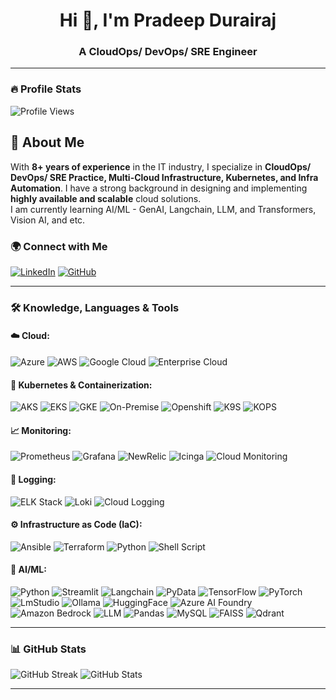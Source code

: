 <h1 align="center">Hi 👋, I'm Pradeep Durairaj</h1>
<h3 align="center">A CloudOps/ DevOps/ SRE Engineer</h3>

---
### 🔥 Profile Stats
![Profile Views](https://komarev.com/ghpvc/?username=Pradeep-IT&label=Profile%20Views&color=blue&style=plastic)

## 👋 About Me  

With **8+ years of experience** in the IT industry, I specialize in **CloudOps/ DevOps/ SRE Practice, Multi-Cloud Infrastructure, Kubernetes, and Infra Automation**. I have a strong background in designing and implementing **highly available and scalable** cloud solutions.  
I am currently learning AI/ML - GenAI, Langchain, LLM, and Transformers, Vision AI, and etc.

### 🌍 Connect with Me
[![LinkedIn](https://img.shields.io/badge/-LinkedIn-0077B5?style=for-the-badge&logo=linkedin&logoColor=white)](https://www.linkedin.com/in/pradeepdurairaj/)
[![GitHub](https://img.shields.io/badge/-GitHub-181717?style=for-the-badge&logo=github&logoColor=white)](https://github.com/Pradeep2get)

---

### 🛠️ Knowledge, Languages & Tools

#### ☁️ Cloud:
![Azure](https://img.shields.io/badge/Azure-0078D4?style=for-the-badge&logo=microsoft-azure&logoColor=white)
![AWS](https://img.shields.io/badge/AWS-232F3E?style=for-the-badge&logo=amazon-aws&logoColor=white)
![Google Cloud](https://img.shields.io/badge/Google_Cloud-4285F4?style=for-the-badge&logo=google-cloud&logoColor=white)
![Enterprise Cloud](https://img.shields.io/badge/Enterprise_Cloud-000000?style=for-the-badge&logo=cloud&logoColor=white)

#### 🚀 Kubernetes & Containerization:
![AKS](https://img.shields.io/badge/AKS-0078D4?style=for-the-badge&logo=microsoft-azure&logoColor=white)
![EKS](https://img.shields.io/badge/EKS-FF9900?style=for-the-badge&logo=amazon-aws&logoColor=white)
![GKE](https://img.shields.io/badge/GKE-4285F4?style=for-the-badge&logo=google-cloud&logoColor=white)
![On-Premise](https://img.shields.io/badge/On_Premise-000000?style=for-the-badge&logo=kubernetes&logoColor=white)
![Openshift](https://img.shields.io/badge/OpenShift-EE0000?style=for-the-badge&logo=redhat&logoColor=white)
![K9S](https://img.shields.io/badge/K9S-4EAA25?style=for-the-badge&logo=linux&logoColor=white)
![KOPS](https://img.shields.io/badge/KOPS-326CE5?style=for-the-badge&logo=kubernetes&logoColor=white)

#### 📈 Monitoring:
![Prometheus](https://img.shields.io/badge/Prometheus-E6522C?style=for-the-badge&logo=prometheus&logoColor=white)
![Grafana](https://img.shields.io/badge/Grafana-F46800?style=for-the-badge&logo=grafana&logoColor=white)
![NewRelic](https://img.shields.io/badge/NewRelic-008C99?style=for-the-badge&logo=new-relic&logoColor=white)
![Icinga](https://img.shields.io/badge/Icinga-0000FF?style=for-the-badge&logo=monitoring&logoColor=white)
![Cloud Monitoring](https://img.shields.io/badge/Cloud_Monitoring-4285F4?style=for-the-badge&logo=google-cloud&logoColor=white)

#### 📜 Logging:
![ELK Stack](https://img.shields.io/badge/ELK-005571?style=for-the-badge&logo=elastic-stack&logoColor=white)
![Loki](https://img.shields.io/badge/Loki-000000?style=for-the-badge&logo=grafana&logoColor=white)
![Cloud Logging](https://img.shields.io/badge/Cloud_Logging-4285F4?style=for-the-badge&logo=google-cloud&logoColor=white)

#### ⚙️ Infrastructure as Code (IaC):
![Ansible](https://img.shields.io/badge/Ansible-EE0000?style=for-the-badge&logo=ansible&logoColor=white)
![Terraform](https://img.shields.io/badge/Terraform-623CE4?style=for-the-badge&logo=terraform&logoColor=white)
![Python](https://img.shields.io/badge/Python-3776AB?style=for-the-badge&logo=python&logoColor=white)
![Shell Script](https://img.shields.io/badge/Shell_Script-4EAA25?style=for-the-badge&logo=gnu-bash&logoColor=white)

#### 🤖 AI/ML:
![Python](https://img.shields.io/badge/Python-3776AB?style=for-the-badge&logo=python&logoColor=white)
![Streamlit](https://img.shields.io/badge/Streamlit-FF4B4B?style=for-the-badge&logo=streamlit&logoColor=white)
![Langchain](https://img.shields.io/badge/Langchain-000000?style=for-the-badge&logo=ai&logoColor=white)
![PyData](https://img.shields.io/badge/PyData-3776AB?style=for-the-badge&logo=python&logoColor=white)
![TensorFlow](https://img.shields.io/badge/TensorFlow-FF6F00?style=for-the-badge&logo=tensorflow&logoColor=white)
![PyTorch](https://img.shields.io/badge/PyTorch-EE4C2C?style=for-the-badge&logo=pytorch&logoColor=white)
![LmStudio](https://img.shields.io/badge/LmStudio-000000?style=for-the-badge&logo=ai&logoColor=white)
![Ollama](https://img.shields.io/badge/Ollama-000000?style=for-the-badge&logo=ai&logoColor=white)
![HuggingFace](https://img.shields.io/badge/HuggingFace-FFCC00?style=for-the-badge&logo=hugging-face&logoColor=white)
![Azure AI Foundry](https://img.shields.io/badge/Azure_AI_Foundry-0078D4?style=for-the-badge&logo=microsoft-azure&logoColor=white)
![Amazon Bedrock](https://img.shields.io/badge/Amazon_Bedrock-FF9900?style=for-the-badge&logo=amazon-aws&logoColor=white)
![LLM](https://img.shields.io/badge/LLM-000000?style=for-the-badge&logo=ai&logoColor=white)
![Pandas](https://img.shields.io/badge/Pandas-150458?style=for-the-badge&logo=pandas&logoColor=white)
![MySQL](https://img.shields.io/badge/MySQL-4479A1?style=for-the-badge&logo=mysql&logoColor=white)
![FAISS](https://img.shields.io/badge/FAISS-000000?style=for-the-badge&logo=ai&logoColor=white)
![Qdrant](https://img.shields.io/badge/Qdrant-000000?style=for-the-badge&logo=ai&logoColor=white)


---

### 📊 GitHub Stats
![GitHub Streak](https://github-readme-streak-stats.herokuapp.com/?user=Pradeep2get&theme=dark)
![GitHub Stats](https://github-readme-stats.vercel.app/api?username=Pradeep2get&show_icons=true&theme=dark)

---
